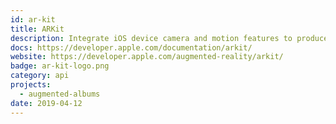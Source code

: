 ```yaml
---
id: ar-kit
title: ARKit
description: Integrate iOS device camera and motion features to produce augmented reality experiences in your app or game.
docs: https://developer.apple.com/documentation/arkit/
website: https://developer.apple.com/augmented-reality/arkit/
badge: ar-kit-logo.png
category: api
projects:
  - augmented-albums
date: 2019-04-12
---
```

